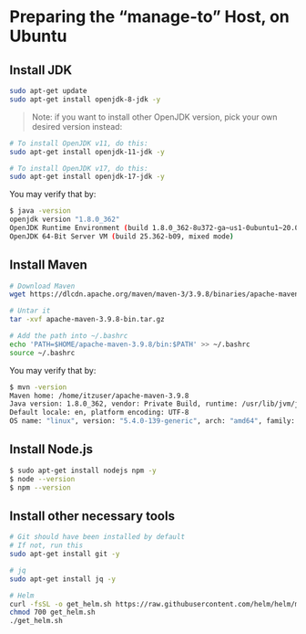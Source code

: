 # Preparing the “manage-to” Host, on Ubuntu

## Install JDK

```sh
sudo apt-get update
sudo apt-get install openjdk-8-jdk -y
```

> Note: if you want to install other OpenJDK version, pick your own desired version instead:

```sh
# To install OpenJDK v11, do this:
sudo apt-get install openjdk-11-jdk -y

# To install OpenJDK v17, do this:
sudo apt-get install openjdk-17-jdk -y
```

You may verify that by:

```sh
$ java -version
openjdk version "1.8.0_362"
OpenJDK Runtime Environment (build 1.8.0_362-8u372-ga~us1-0ubuntu1~20.04-b09)
OpenJDK 64-Bit Server VM (build 25.362-b09, mixed mode)
```

## Install Maven

```sh
# Download Maven
wget https://dlcdn.apache.org/maven/maven-3/3.9.8/binaries/apache-maven-3.9.8-bin.tar.gz

# Untar it
tar -xvf apache-maven-3.9.8-bin.tar.gz

# Add the path into ~/.bashrc
echo 'PATH=$HOME/apache-maven-3.9.8/bin:$PATH' >> ~/.bashrc
source ~/.bashrc
```

You may verify that by:

```sh
$ mvn -version
Maven home: /home/itzuser/apache-maven-3.9.8
Java version: 1.8.0_362, vendor: Private Build, runtime: /usr/lib/jvm/java-8-openjdk-amd64/jre
Default locale: en, platform encoding: UTF-8
OS name: "linux", version: "5.4.0-139-generic", arch: "amd64", family: "unix"
```

## Install Node.js

```sh
$ sudo apt-get install nodejs npm -y
$ node --version
$ npm --version
```


## Install other necessary tools

```sh
# Git should have been installed by default
# If not, run this
sudo apt-get install git -y

# jq
sudo apt-get install jq -y

# Helm
curl -fsSL -o get_helm.sh https://raw.githubusercontent.com/helm/helm/main/scripts/get-helm-3
chmod 700 get_helm.sh
./get_helm.sh
```
